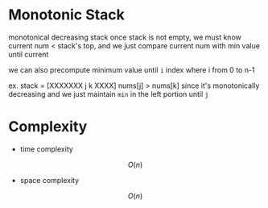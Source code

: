 # Monotonic Stack

monotonical decreasing stack
once stack is not empty, we must know current num < stack's top,
and we just compare current num with min value until current

we can also precompute minimum value until `i` index where i from 0 to n-1

ex. stack = [XXXXXXX j k XXXX] nums[j] > nums[k] since it's monotonically decreasing
and we just maintain `min` in the left portion until `j`

# Complexity

- time complexity

$$O(n)$$

- space complexity

$$O(n)$$